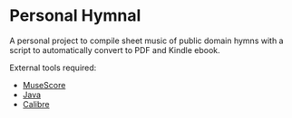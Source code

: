 # Personal Hymnal

A personal project to compile sheet music of public domain hymns with a script to automatically convert to PDF and Kindle ebook.

External tools required:
- [MuseScore](https://musescore.org/)
- [Java](https://java.com)
- [Calibre](http://calibre-ebook.com/)
